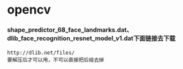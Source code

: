 # opencv
#### shape_predictor_68_face_landmarks.dat、dlib_face_recognition_resnet_model_v1.dat下面链接去下载
    http://dlib.net/files/
    要解压后才可以用，不可以直接把后缀去掉
